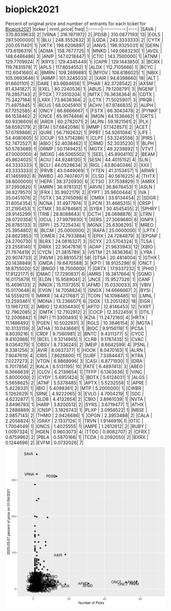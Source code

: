 # biopick2021
Percent of original price and number of entrants for each ticket for [Biopick2021](https://twitter.com/hashtag/Biopick2021)
|ticker |  nrml_price| freq|
|:------|-----------:|----:|
|SAVA   | 370.8039633|    2|
|VRNA   | 316.1971972|    2|
|PDSB   | 310.0877193|   13|
|EOLS   | 287.5000000|    1|
|BLU    | 248.3552632|    3|
|LQDA   | 243.3333333|    2|
|CYTK   | 200.0511401|    1|
|VKTX   | 198.6206897|    2|
|ANVS   | 196.9325031|    8|
|GERN   | 173.6196319|    1|
|ADMA   | 158.7677725|    1|
|MNKD   | 149.0683230|    1|
|AVDL   | 148.6486486|    3|
|ANIP   | 147.0218447|    1|
|CTIC   | 143.7500000|    1|
|ATNM   | 129.7709924|    7|
|KRYS   | 129.4345449|    1|
|CAPR   | 129.1443850|    3|
|BCRX   | 119.7831978|    7|
|APLS   | 117.8054552|    1|
|ALDX   | 112.7105666|    1|
|BCYC   | 112.6041660|    4|
|BMRN   | 109.2699881|    1|
|MYOV   | 108.6186025|    1|
|NBIX   | 105.0693646|    1|
|ARMP   | 101.3245033|    2|
|XAIR   |  94.6398660|   18|
|ALT    |  91.6601101|    2|
|DARE   |  83.9694656|    1|
|PHAR   |  82.3726542|    2|
|AXSM   |  81.4341827|    3|
|EXEL   |  80.2240536|    1|
|ABUS   |  79.1208791|    3|
|NGENF  |  78.2857143|    2|
|PTGX   |  77.5510204|    1|
|IMTX   |  76.3636364|    6|
|CDTX   |  75.2427184|    1|
|LXRX   |  73.8636364|    2|
|LCTX   |  71.5025907|    3|
|PRQR   |  71.4975845|    1|
|RCUS   |  68.0045910|    1|
|ACHV   |  67.9746835|    2|
|AUPH   |  67.7252585|    4|
|ONCY   |  66.6666667|    1|
|FSTX   |  66.3043478|    2|
|PYNKF  |  66.1538462|    2|
|CNCE   |  65.9574468|    4|
|IMGN   |  64.1538462|    1|
|GRTS   |  60.9336609|    6|
|ARDX   |  60.2782071|    2|
|ALPN   |  59.1821561|    2|
|PLX    |  58.6592179|    2|
|BTAI   |  57.6842086|    1|
|IMMP   |  57.1428571|    2|
|ACET   |  57.0789866|    2|
|QURE   |  56.7192632|    1|
|PPBT   |  54.9261084|    1|
|LIFE   |  54.4080605|    5|
|OCUP   |  53.5714286|    1|
|CLPT   |  53.3245556|    3|
|PIRS   |  52.7472527|    8|
|ABIO   |  52.4038462|    1|
|CRMD   |  52.3035230|    1|
|BLPH   |  50.5763689|    1|
|ORMP   |  50.1149425|    1|
|MGTX   |  49.3238892|    1|
|VTVT   |  47.0000000|    4|
|MDXG   |  46.5065502|    1|
|SEEL   |  45.8904110|    2|
|BEAM   |  45.8624025|    1|
|ACIU   |  44.9248120|    1|
|SESN   |  44.4015152|    4|
|SLN    |  44.3333333|    1|
|BCLI   |  44.0528634|    3|
|RIGL   |  43.8040346|    2|
|XXII   |  43.3333333|    2|
|PRVB   |  43.0449069|    1|
|YTEN   |  41.3153457|    1|
|ARWR   |  41.1465992|    8|
|NWBO   |  40.7407407|    9|
|CLSD   |  40.5616225|    4|
|THTX   |  38.8000000|    1|
|HEPA   |  38.3720930|    6|
|CTSO   |  37.7538829|    1|
|AMRX   |  37.2950820|    1|
|AMRN   |  36.9781312|    1|
|ARVN   |  36.8678453|    1|
|ASLN   |  36.8279570|    3|
|IFRX   |  35.9922179|    2|
|EYPT   |  35.9600444|    1|
|IVA    |  35.0451076|    2|
|TGTX   |  34.2745098|    8|
|CMRX   |  33.6134454|    2|
|SDGR   |  31.6054354|    1|
|NCNA   |  31.4977974|    1|
|LPCN   |  31.4685315|    1|
|CRSP   |  31.2195453|    1|
|CTMX   |  30.6784661|    3|
|SYBX   |  30.4545455|    2|
|SPHRY  |  29.9145299|    1|
|TRIB   |  28.8088643|    1|
|DCTH   |  28.0898876|    3|
|LTRN   |  28.0720354|    1|
|OCUL   |  27.9979930|    1|
|XERS   |  27.3069680|    8|
|GNPX   |  26.8765133|    3|
|SPPI   |  25.7225434|    1|
|MGNX   |  25.6306295|    1|
|MREO   |  25.3954802|    8|
|BLCM   |  25.0000000|    2|
|RAFA   |  25.0000000|    1|
|LPTX   |  24.8623853|   11|
|OMER   |  24.7933884|    1|
|EPIX   |  24.7284879|    3|
|EPGNF  |  24.2700730|    1|
|BLRX   |  24.0816327|    3|
|SCYX   |  23.5704324|    1|
|TLSA   |  23.2558140|    1|
|DRRX   |  22.9047619|    1|
|ADAP   |  21.9633943|   12|
|XBIO   |  21.7674419|    2|
|CYCN   |  21.3815789|    3|
|VSTM   |  21.3636364|    3|
|LYRA   |  20.9074733|    2|
|PAVM   |  20.8810573|   58|
|STSA   |  20.4814004|    1|
|GTHX   |  20.1438849|    1|
|GMDA   |  19.6470588|    3|
|KPTI   |  18.9125296|    9|
|ONCT   |  18.8755020|   52|
|BNGO   |  18.7500000|    7|
|GRTX   |  17.9337232|    1|
|PHIO   |  17.9122177|    6|
|DMAC   |  17.7290837|    6|
|AMRS   |  16.3817664|    1|
|SGMO   |  16.0175879|   11|
|ELDN   |  15.9589041|    2|
|JNCE   |  15.9527326|    1|
|CANF   |  15.4696133|    2|
|NNOX   |  15.1137355|    1|
|AFMD   |  15.0330033|   31|
|VBIV   |  15.0170648|    8|
|EVGN   |  14.7058824|    1|
|SNGX   |  14.6666667|    2|
|BYSI   |  14.5559211|    1|
|MRKR   |  14.4217687|    2|
|TCON   |  14.1098485|   10|
|LMNL   |  13.2593461|    1|
|MDNA   |  13.2366071|    6|
|SIOX   |  13.2051282|   18|
|EIGR   |  13.1967213|    2|
|MBIO   |  12.8354430|    1|
|APTO   |  12.8146453|   12|
|VXRT   |  12.7962085|    2|
|DMTK   |  12.7102812|    2|
|COCP   |  12.3522459|    1|
|DTIL   |  12.2006842|    1|
|INFI   |  11.3300493|    1|
|KZIA   |  11.2472160|    4|
|HRTX   |  11.1486492|    1|
|PGEN   |  10.5022831|    3|
|RGLS   |  10.3846154|    3|
|MGTA   |  10.3133159|    3|
|ATHA   |  10.0436681|    1|
|BIOC   |   9.9156118|    1|
|PCSA   |   9.8039216|    1|
|CRDF   |   9.7560981|    2|
|BNTC   |   9.4311377|    5|
|CYCC   |   9.4102886|   11|
|BCEL   |   9.3214965|    1|
|CLRB   |   9.1787435|    5|
|CVAC   |   9.0364279|    1|
|OBSV   |   8.7336245|    2|
|MEIP   |   8.6642599|    4|
|PSNL   |   8.3381256|    3|
|AVIR   |   8.0637377|    1|
|HOOK   |   8.0470163|    1|
|ALRN   |   7.9047619|    4|
|CRIS   |   7.8626800|   11|
|SURF   |   7.3384447|    1|
|KTRA   |   7.0227273|    2|
|VTGN   |   6.9868996|    3|
|CASI   |   6.8771930|    1|
|IDRA   |   6.7017856|    2|
|KALA   |   6.5131195|   10|
|FATE   |   6.4897413|    3|
|ABEO   |   6.3668639|    2|
|CLOV   |   6.2139654|    1|
|TFFP   |   6.1363636|    1|
|VINC   |   5.8000000|    2|
|CYDY   |   5.6951424|    3|
|BDTX   |   5.6124031|    1|
|ALGS   |   5.5658625|    2|
|ATNF   |   5.5378485|    1|
|APTX   |   5.5232558|    1|
|APRE   |   5.4228331|    1|
|IBIO   |   5.4098361|    2|
|MTP    |   5.2000000|    1|
|CWBR   |   5.1262629|    1|
|SRNE   |   4.9222065|    3|
|EVLO   |   4.7004219|    1|
|SDC    |   4.6232877|    1|
|SLDB   |   4.4132654|    2|
|CBIO   |   3.8961039|    1|
|NVTA   |   3.8496793|    1|
|HARP   |   3.8200512|    2|
|SYRS   |   3.6719477|    1|
|ATHX   |   3.2888889|    3|
|CNSP   |   3.1826743|    1|
|PLXP   |   3.0956522|    1|
|NBSE   |   2.9857143|    2|
|THMO   |   2.9426686|    1|
|OPGN   |   2.3953488|    2|
|CALA   |   2.2058824|    5|
|GRAY   |   2.1337126|    1|
|TRVN   |   1.9146919|    1|
|OTIC   |   1.7004049|    1|
|ONCS   |   1.4025555|    1|
|AMPE   |   1.2612612|    2|
|RUBY   |   1.0097324|    1|
|HGEN   |   0.9603073|    4|
|TTOO   |   0.9082707|    2|
|CFRX   |   0.6759962|    2|
|PBLA   |   0.5870166|    1|
|TCDA   |   0.2092050|    2|
|BXRX   |   0.1244696|    2|
|EVFM   |   0.0732026|    7|
![retvspicks](biopicks.png?raw=true)
